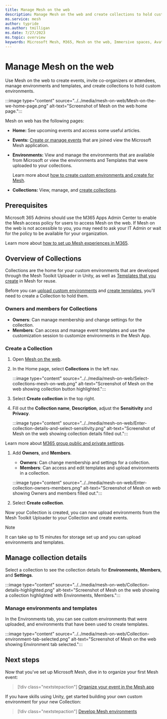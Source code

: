 ```yaml
---
title: Manage Mesh on the web
description: Manage Mesh on the web and create collections to hold custom environments made in Unity.
ms.service: mesh
author: typride
ms.author: tmilligan
ms.date: 7/27/2023
ms.topic: overview
keywords: Microsoft Mesh, M365, Mesh on the web, Immersive spaces, Avatars, getting started, documentation, features
---
```


# Manage Mesh on the web

Use Mesh on the web to create events, invite co-organizers or attendees, manage environments and templates, and create collections to hold custom environments.

:::image type="content" source="../../media/mesh-on-web/Mesh-on-the-we-home-page.png" alt-text="Screenshot of Mesh on the web home page.":::

Mesh on web has the following pages:

- **Home:** See upcoming events and access some useful articles.
- **Events:** [Create or manage events](../../events-guide/create-event-mesh-portal.md) that are joined view the Microsoft Mesh application.
- **Environments:** View and manage the environments that are available from Microsoft or view the environments and Templates that were uploaded to your collections.

    Learn more about [how to create custom environments and create for Mesh](../../develop/development-overview.md).

- **Collections:** View, manage, and [create collections](#create-a-collection).

## Prerequisites

Microsoft 365 Admins should use the M365 Apps Admin Center to enable the Mesh access policy for users to access Mesh on the web. If Mesh on the web is not accessible to you, you may need to ask your IT Admin or wait for the policy to be available for your organization.

Learn more about [how to set up Mesh experiences in M365](setup-m365-mesh.md).

## Overview of Collections

Collections are the home for your custom environments that are developed through the Mesh Toolkit Uploader in Unity, as well as [Templates that you create](../../events-guide/create-template.md) in Mesh for reuse.

Before you can [upload custom environments](../../develop/make-your-environment-available/build-and-publish-your-environment.md) and [create templates](../../events-guide/create-template.md), you'll need to create a Collection to hold them.

### Owners and members for Collections

- **Owners**: Can manage membership and change settings for the collection.
- **Members**: Can access and manage event templates and use the customization session to customize environments in the Mesh App.

### Create a Collection

1. Open [Mesh on the web](https://portal.mesh.microsoft.com/).
1. In the Home page, select **Collections** in the left nav.

    :::image type="content" source="../../media/mesh-on-web/Select-collections-mesh-on-web.png" alt-text="Screenshot of Mesh on the web showing collection button highlighted.":::

1. Select **Create collection** in the top right.
1. Fill out the **Collection name**, **Description**, adjust the **Sensitivity** and **Privacy**.

    :::image type="content" source="../../media/mesh-on-web/Enter-collection-details-and-select-sensitivity.png" alt-text="Screenshot of Mesh on the web showing collection details filled out.":::

Learn more about [M365 group public and private settings](https://support.microsoft.com/en-us/office/make-microsoft-365-groups-public-or-private-c0a991b3-9c56-48b8-bf0f-05530f836b1b).

1. Add **Owners**, and **Members**.
    - **Owners**: Can change membership and settings for a collection.
    - **Members**: Can access and edit templates and upload environments in a collection.

    :::image type="content" source="../../media/mesh-on-web/Enter-collection-owners-members.png" alt-text="Screenshot of Mesh on web showing Owners and members filled out.":::

1. Select **Create collection**.

Now your Collection is created, you can now upload environments from the Mesh Toolkit Uploader to your Collection and create events.

> [!NOTE]
> It can take up to 15 minutes for storage set up and you can upload environments and templates.

## Manage collection details

Select a collection to see the collection details for **Environments**, **Members**, and **Settings**.

:::image type="content" source="../../media/mesh-on-web/Collection-details-highlighted.png" alt-text="Screenshot of Mesh on the web showing a collection highlighted with Environments, Members.":::

### Manage environments and templates

In the Environments tab, you can see custom environments that were uploaded, and environments that have been used to create templates.

:::image type="content" source="../../media/mesh-on-web/Collection-environment-tab-selected.png" alt-text="Screenshot of Mesh on the web showing Environment tab selected.":::

## Next steps

Now that you've set up Microsoft Mesh, dive in to organize your first Mesh event:

   > [!div class="nextstepaction"]
   > [Organize your event in the Mesh app](../../events-guide/events-overview.md)

If you have skills using Unity, get started building your own custom environment for your new Collection:

   > [!div class="nextstepaction"]
   > [Develop Mesh environments](../../develop/development-overview.md)